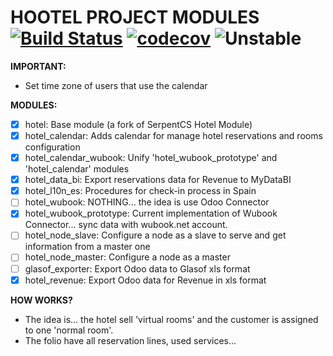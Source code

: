 # HOOTEL PROJECT MODULES [![Build Status](https://travis-ci.org/dockdoo/hootel.svg?branch=10.0)](https://travis-ci.org/dockdoo/hootel) [![codecov](https://codecov.io/gh/dockdoo/hootel/branch/10.0/graph/badge.svg)](https://codecov.io/gh/dockdoo/hootel) ![Unstable](https://img.shields.io/badge/stability-unstable-yellow.svg)


**IMPORTANT:**
  - Set time zone of users that use the calendar

**MODULES:**
  - [x] hotel: Base module (a fork of SerpentCS Hotel Module)
  - [x] hotel_calendar: Adds calendar for manage hotel reservations and rooms configuration
  - [x] hotel_calendar_wubook: Unify 'hotel_wubook_prototype' and 'hotel_calendar' modules
  - [x] hotel_data_bi: Export reservations data for Revenue to MyDataBI
  - [x] hotel_l10n_es: Procedures for check-in process in Spain
  - [ ] hotel_wubook: NOTHING... the idea is use Odoo Connector
  - [x] hotel_wubook_prototype: Current implementation of Wubook Connector... sync data with wubook.net account.
  - [ ] hotel_node_slave: Configure a node as a slave to serve and get information from a master one
  - [ ] hotel_node_master: Configure a node as a master
  - [ ] glasof_exporter: Export Odoo data to Glasof xls format
  - [x] hotel_revenue: Export Odoo data for Revenue in xls format

**HOW WORKS?**
  - The idea is... the hotel sell 'virtual rooms' and the customer is assigned to one 'normal room'.
  - The folio have all reservation lines, used services...
